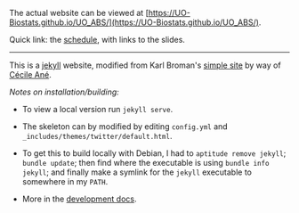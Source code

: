 

The actual website can be viewed at [https://UO-Biostats.github.io/UO_ABS/](https://UO-Biostats.github.io/UO_ABS/).

Quick link: the [schedule](https://UO-Biostats.github.io/UO_ABS/pages/schedule.html), with links to the slides.


--------------------


This is a [jekyll](https://jekyllrb.com) website,
modified from Karl Broman's [simple site](http://github.com/kbroman/simple_site)
by way of [Cécile Ané](http://cecileane.github.io/computingtools/).


*Notes on installation/building:*

- To view a local version run `jekyll serve`.

- The skeleton can by modified by editing `config.yml` and `_includes/themes/twitter/default.html`.

- To get this to build locally with Debian, I had to `aptitude remove jekyll`; `bundle update`; 
    then find where the executable is using `bundle info jekyll`; 
    and finally make a symlink for the `jekyll` executable to somewhere in my `PATH`.

- More in the [development docs](https://UO-Biostats.github.io/UO_ABS/pages/development.html).
